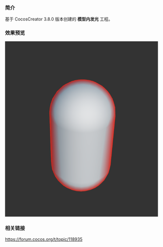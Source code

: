 ### 简介
基于 CocosCreator 3.8.0 版本创建的 **模型内发光** 工程。

### 效果预览
![image](../../../image/202206/2022062001.png)

### 相关链接
https://forum.cocos.org/t/topic/118935